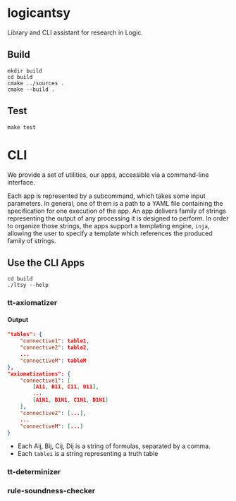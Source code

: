 # logicantsy

Library and CLI assistant for research in Logic.

## Build

```
mkdir build
cd build
cmake ../sources .
cmake --build .
```

## Test

```
make test
```

# CLI

We provide a set of utilities, our apps, accessible via a
command-line interface.

Each app is represented by a subcommand, which takes some
input parameters. In general, one of them is a path to
a YAML file containing the specification for one execution
of the app. An app delivers family of strings representing
the output of any processing it is designed to perform.
In order to organize those strings, the apps support a templating engine,
`inja`, allowing the user to specify a template which references
the produced family of strings.

## Use the CLI Apps
```
cd build
./ltsy --help
```
### tt-axiomatizer

#### Output

```json
"tables": {
    "connective1": table1,
    "connective2": table2,
    ...
    "connectiveM": tableM
},
"axiomatizations": {
    "connective1": [
        [A11, B11, C11, D11],
        ...
        [A1N1, B1N1, C1N1, D1N1]   
    ],
    "connective2": [...],
    ...
    "connectiveM": [...]
}
```
- Each Aij, Bij, Cij, Dij is a string of formulas, separated by a comma.
- Each `tablei` is a string representing a truth table

### tt-determinizer
### rule-soundness-checker
